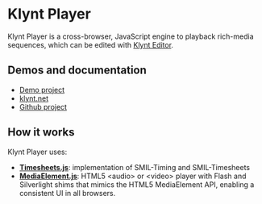 # Klynt Player

Klynt Player is a cross-browser, JavaScript engine to playback rich-media sequences, which can be edited with [Klynt Editor](http://www.klynt.net/).

## Demos and documentation

* [Demo project](http://www.klynt.net/V2/projects/JAZZ/JAZZ.html)
* [klynt.net](http://www.klynt.net)
* [Github project](http://www.github.com/Klynt/Klynt-Player)

## How it works

Klynt Player uses:

* [**Timesheets.js**](https://github.com/timesheets/timesheets.js): implementation of SMIL-Timing and SMIL-Timesheets
* [**MediaElement.js**](http://mediaelementjs.com/): HTML5 \<audio\> or \<video\> player with Flash and Silverlight shims that mimics the HTML5 MediaElement API, enabling a consistent UI in all browsers.
